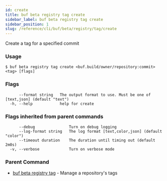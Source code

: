```yaml
---
id: create
title: buf beta registry tag create
sidebar_label: buf beta registry tag create
sidebar_position: 1
slug: /reference/cli/buf/beta/registry/tag/create
---
```

Create a tag for a specified commit

### Usage
```terminal
$ buf beta registry tag create <buf.build/owner/repository:commit> <tag> [flags]
```

### Flags

```
      --format string   The output format to use. Must be one of [text,json] (default "text")
  -h, --help            help for create
```

### Flags inherited from parent commands

```
      --debug               Turn on debug logging
      --log-format string   The log format [text,color,json] (default "color")
      --timeout duration    The duration until timing out (default 2m0s)
  -v, --verbose             Turn on verbose mode
```

### Parent Command

* [buf beta registry tag](../tag)	 - Manage a repository's tags
